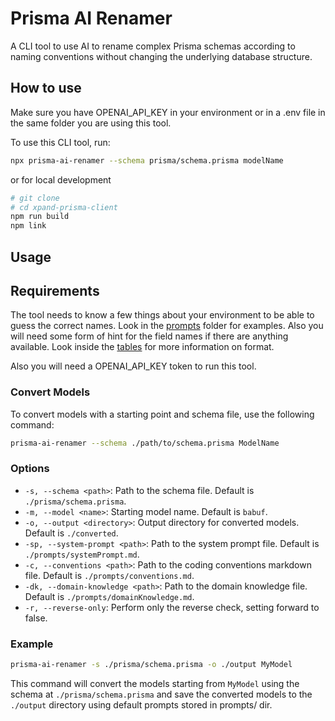 # Prisma AI Renamer

A CLI tool to use AI to rename complex Prisma schemas according to naming conventions without changing the underlying database structure.

## How to use

Make sure you have OPENAI_API_KEY in your environment or in a .env file in the same folder you are using this tool.

To use this CLI tool, run:

```bash
npx prisma-ai-renamer --schema prisma/schema.prisma modelName
```

or for local development

```bash
# git clone
# cd xpand-prisma-client
npm run build
npm link
```

## Usage

## Requirements

The tool needs to know a few things about your environment to be able to guess the correct names. Look in the [prompts](prompts) folder for examples. Also you will need some form of hint for the field names if there are anything available. Look inside the [tables](tables) for more information on format.

Also you will need a OPENAI_API_KEY token to run this tool.

### Convert Models

To convert models with a starting point and schema file, use the following command:

```bash
prisma-ai-renamer --schema ./path/to/schema.prisma ModelName
```

### Options

- `-s, --schema <path>`: Path to the schema file. Default is `./prisma/schema.prisma`.
- `-m, --model <name>`: Starting model name. Default is `babuf`.
- `-o, --output <directory>`: Output directory for converted models. Default is `./converted`.
- `-sp, --system-prompt <path>`: Path to the system prompt file. Default is `./prompts/systemPrompt.md`.
- `-c, --conventions <path>`: Path to the coding conventions markdown file. Default is `./prompts/conventions.md`.
- `-dk, --domain-knowledge <path>`: Path to the domain knowledge file. Default is `./prompts/domainKnowledge.md`.
- `-r, --reverse-only`: Perform only the reverse check, setting forward to false.

### Example

```bash
prisma-ai-renamer -s ./prisma/schema.prisma -o ./output MyModel
```

This command will convert the models starting from `MyModel` using the schema at `./prisma/schema.prisma` and save the converted models to the `./output` directory using default prompts stored in prompts/ dir.
